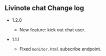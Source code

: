 Livinote chat Change log
------------------------

* 1.2.0
	* New feature: kick out chat user.

* 1.1.1
	* Fixed `monitor.html` subscribe endpoint.